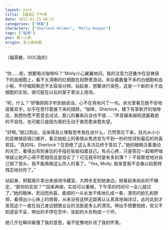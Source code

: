 ```yaml
---
layout: post
title: 【福茉】下午茶
date: 2017-01-25 06:37
categories: ["神夏"]
characters: ["Sherlock Holmes", "Molly Hooper"]
tags: ["福茉"]
pov: 第一人称
origin: 名人朋友圈
---
```


（福茉糖，OOC我的）
<br><br>

“你……呃，想要喝点咖啡吗？”Molly小心翼翼地问。我的注意力还集中在显微镜下的血细胞上，看不太清晰的红细胞在视野里游动，夹杂着数量不多的白细胞和血小板，不仔细观察还不太容易分辨。站起身，想要进行染色，这是一个新的关于血细胞的实验，很可能在以后的案子里派上用场。

“呃，什么？”好像刚刚才听到她说话，心不在焉地问了一句。余光里看见她不安地搓着双手，似乎在思忖着接下来的措辞。“咖啡，Sherlock，楼下有家新开的咖啡店，我想你愿不愿意去试试，那儿的薯条应该也不错……”声音越来越轻透露着她的不自信，也可能只是因为我的无动于衷而愈来愈失望。

“好啊。”脱口而出，没来得及让理智思考我在说什么，已然答应下来。目光从小小的显微镜目镜口挪开，看见她脸上的表情从焦虑变为不到一秒的惊讶到最后的欣喜若狂。“真的吗，Sherlock？在拒绝了这么多次后终于答应了。”她的眼睛泛着激动的光芒，看得出背到身后的手指在偷偷掐着自己。有点心疼，只是答应一起喝杯咖啡就让她开心得不愿相信这是现实了？可见我平时是有多刻薄？！不易察觉地对自己摇了摇头，我不能再做这么伤人的事了。“Yes, Molly. 我发誓我不会像以前那样残忍地对你了。”

站起身，把载玻片拿出来放进冷藏室，大跨步走到她身边。她看起来如此的不确定，“那你的实验？”“回来再做，实验可以重做，下午茶的时间可一会儿就过了。”她的眼神，灵动而欣喜，柔顺的一头长发干练地扎成一束，漂亮的脸孔和脖颈，看得出小心抹上的唇膏，从来没有这样近距离认认真真地端详过，此时此刻才发现这个一直在自己身边兢兢业业的法医是多么的漂亮。伸出手想要抱她，但又不知道妥不妥，伸出的手停在空中，张起的大衣构成一个环。

她几乎在瞬间看懂了我的意思，毫不犹豫地扑进了我的怀里。

